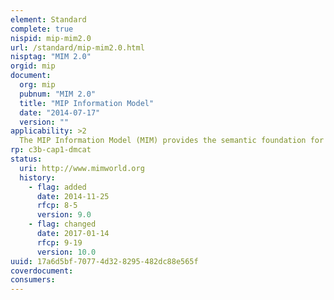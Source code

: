 ```yaml
---
element: Standard
complete: true
nispid: mip-mim2.0
url: /standard/mip-mim2.0.html
nisptag: "MIM 2.0"
orgid: mip
document:
  org: mip
  pubnum: "MIM 2.0"
  title: "MIP Information Model"
  date: "2014-07-17"
  version: ""
applicability: >2
  The MIP Information Model (MIM) provides the semantic foundation for information exchange in the Command and Control (C2) domain. Its development is driven by the needs of the warfighters and its scope is defined by military information exchange requirements for multiple echelons in joint/combined operations. The MIM embodies all the operational concepts of the JC3IEDM. Based on a few basic notions, such as «Object», «Action», and «Metadata», the model provides semantically rich taxonomies of militarily relevant concepts.
rp: c3b-cap1-dmcat
status:
  uri: http://www.mimworld.org
  history: 
    - flag: added
      date: 2014-11-25
      rfcp: 8-5
      version: 9.0
    - flag: changed
      date: 2017-01-14
      rfcp: 9-19
      version: 10.0
uuid: 17a6d5bf-7077-4d32-8295-482dc88e565f
coverdocument:
consumers:
---
```

